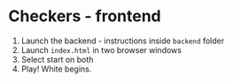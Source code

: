 # Checkers - frontend

1. Launch the backend - instructions inside `backend` folder
2. Launch `index.html` in two browser windows
3. Select start on both
4. Play! White begins.